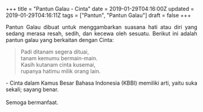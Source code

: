 +++
title = "Pantun Galau - Cinta"
date = 2019-01-29T04:16:00Z
updated = 2019-01-29T04:16:11Z
tags = ["Pantun", "Pantun Galau"]
draft = false
+++

<div dir="ltr" style="text-align: left;" trbidi="on"><div style="text-align: justify;">Pantun Galau dibuat untuk menggambarkan suasana hati atau diri yang sedang merasa resah, sedih, dan kecewa oleh sesuatu. Berikut ini adalah pantun galau yang berkaitan dengan Cinta:</div><blockquote class="tr_bq"><div style="text-align: left;">Padi ditanam segera dituai,<br />tanam kemumu bermain-main.<br />Kasih kutanam cinta kusemai,<br />rupanya hatimu milik orang lain.</div></blockquote><div style="text-align: justify;">- Cinta dalam Kamus Besar Bahasa Indonesia (KBBI) memiliki arti, yaitu suka sekali; sayang benar.</div><div style="text-align: justify;"><br /></div><div style="text-align: justify;">Semoga bermanfaat. </div></div>

